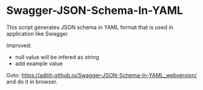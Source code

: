 # Swagger-JSON-Schema-In-YAML
This script generates JSON schema in YAML format that is used in application like Swagger.

Improved:
- null value will be infered as string
- add example value

Goto: https://adliih.github.io/Swagger-JSON-Schema-In-YAML_webversion/ and do it in browser.
